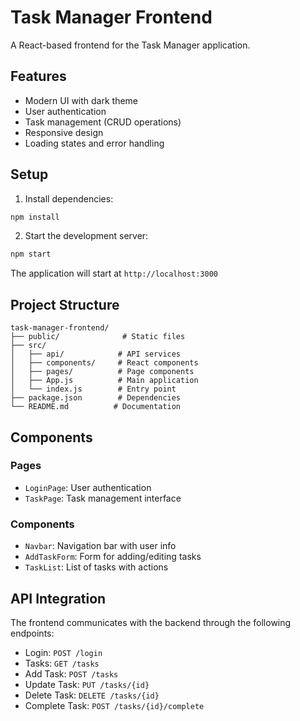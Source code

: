 # Task Manager Frontend

A React-based frontend for the Task Manager application.

## Features

- Modern UI with dark theme
- User authentication
- Task management (CRUD operations)
- Responsive design
- Loading states and error handling

## Setup

1. Install dependencies:
```bash
npm install
```

2. Start the development server:
```bash
npm start
```

The application will start at `http://localhost:3000`

## Project Structure

```
task-manager-frontend/
├── public/              # Static files
├── src/
│   ├── api/            # API services
│   ├── components/     # React components
│   ├── pages/          # Page components
│   ├── App.js          # Main application
│   └── index.js        # Entry point
├── package.json        # Dependencies
└── README.md          # Documentation
```

## Components

### Pages
- `LoginPage`: User authentication
- `TaskPage`: Task management interface

### Components
- `Navbar`: Navigation bar with user info
- `AddTaskForm`: Form for adding/editing tasks
- `TaskList`: List of tasks with actions

## API Integration

The frontend communicates with the backend through the following endpoints:
- Login: `POST /login`
- Tasks: `GET /tasks`
- Add Task: `POST /tasks`
- Update Task: `PUT /tasks/{id}`
- Delete Task: `DELETE /tasks/{id}`
- Complete Task: `POST /tasks/{id}/complete` 